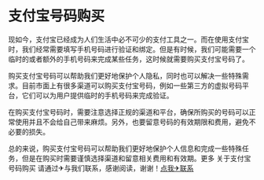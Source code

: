 # 支付宝号码购买

现如今，支付宝已经成为人们生活中必不可少的支付工具之一。而在使用支付宝时，我们经常需要填写手机号码进行验证和绑定。但是有时候，我们可能需要一个临时的或者额外的手机号码来完成某些任务，这时候就需要购买支付宝号码了。

购买支付宝号码可以帮助我们更好地保护个人隐私，同时也可以解决一些特殊需求。目前市面上有很多渠道可以购买支付宝号码，例如一些第三方的虚拟号码平台，它们可以为用户提供临时的手机号码来完成验证。

在购买支付宝号码时，需要注意选择正规的渠道和平台，确保所购买的号码可以正常使用并且不会给自己带来麻烦。另外，也要留意号码的有效期限和费用，避免不必要的损失。

总的来说，购买支付宝号码可以帮助我们更好地保护个人信息和完成一些特殊任务，但是在购买时需要谨慎选择渠道和留意相关费用和有效期。更多 关于支付宝号码购买 请通过✈与我们联系，感谢阅读，谢谢！[点我✈联系](https://w.k02.cc)